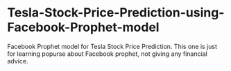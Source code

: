 # Tesla-Stock-Price-Prediction-using-Facebook-Prophet-model
Facebook Prophet model for Tesla Stock Price Prediction.
This one is just for learning popurse  about Facebook prophet, not giving any financial advice. 
